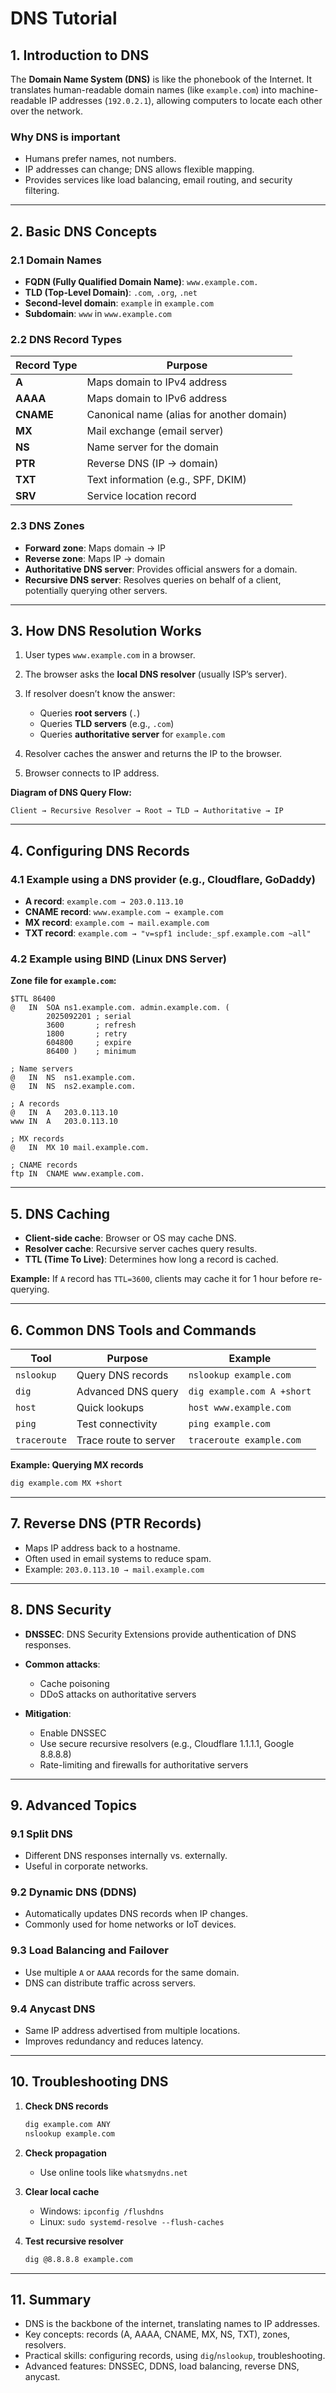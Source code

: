 
# DNS Tutorial

## **1. Introduction to DNS**

The **Domain Name System (DNS)** is like the phonebook of the Internet. It translates human-readable domain names (like `example.com`) into machine-readable IP addresses (`192.0.2.1`), allowing computers to locate each other over the network.

### **Why DNS is important**

* Humans prefer names, not numbers.
* IP addresses can change; DNS allows flexible mapping.
* Provides services like load balancing, email routing, and security filtering.

---

## **2. Basic DNS Concepts**

### **2.1 Domain Names**

* **FQDN (Fully Qualified Domain Name)**: `www.example.com.`
* **TLD (Top-Level Domain)**: `.com`, `.org`, `.net`
* **Second-level domain**: `example` in `example.com`
* **Subdomain**: `www` in `www.example.com`

### **2.2 DNS Record Types**

| Record Type | Purpose                                   |
| ----------- | ----------------------------------------- |
| **A**       | Maps domain to IPv4 address               |
| **AAAA**    | Maps domain to IPv6 address               |
| **CNAME**   | Canonical name (alias for another domain) |
| **MX**      | Mail exchange (email server)              |
| **NS**      | Name server for the domain                |
| **PTR**     | Reverse DNS (IP → domain)                 |
| **TXT**     | Text information (e.g., SPF, DKIM)        |
| **SRV**     | Service location record                   |

### **2.3 DNS Zones**

* **Forward zone**: Maps domain → IP
* **Reverse zone**: Maps IP → domain
* **Authoritative DNS server**: Provides official answers for a domain.
* **Recursive DNS server**: Resolves queries on behalf of a client, potentially querying other servers.

---

## **3. How DNS Resolution Works**

1. User types `www.example.com` in a browser.
2. The browser asks the **local DNS resolver** (usually ISP’s server).
3. If resolver doesn’t know the answer:

   * Queries **root servers** (`.`)
   * Queries **TLD servers** (e.g., `.com`)
   * Queries **authoritative server** for `example.com`
4. Resolver caches the answer and returns the IP to the browser.
5. Browser connects to IP address.

**Diagram of DNS Query Flow:**

```
Client → Recursive Resolver → Root → TLD → Authoritative → IP
```

---

## **4. Configuring DNS Records**

### **4.1 Example using a DNS provider (e.g., Cloudflare, GoDaddy)**

* **A record**: `example.com → 203.0.113.10`
* **CNAME record**: `www.example.com → example.com`
* **MX record**: `example.com → mail.example.com`
* **TXT record**: `example.com → "v=spf1 include:_spf.example.com ~all"`

### **4.2 Example using BIND (Linux DNS Server)**

**Zone file for `example.com`:**

```
$TTL 86400
@   IN  SOA ns1.example.com. admin.example.com. (
        2025092201 ; serial
        3600       ; refresh
        1800       ; retry
        604800     ; expire
        86400 )    ; minimum

; Name servers
@   IN  NS  ns1.example.com.
@   IN  NS  ns2.example.com.

; A records
@   IN  A   203.0.113.10
www IN  A   203.0.113.10

; MX records
@   IN  MX 10 mail.example.com.

; CNAME records
ftp IN  CNAME www.example.com.
```

---

## **5. DNS Caching**

* **Client-side cache**: Browser or OS may cache DNS.
* **Resolver cache**: Recursive server caches query results.
* **TTL (Time To Live)**: Determines how long a record is cached.

**Example:**
If `A` record has `TTL=3600`, clients may cache it for 1 hour before re-querying.

---

## **6. Common DNS Tools and Commands**

| Tool         | Purpose               | Example                    |
| ------------ | --------------------- | -------------------------- |
| `nslookup`   | Query DNS records     | `nslookup example.com`     |
| `dig`        | Advanced DNS query    | `dig example.com A +short` |
| `host`       | Quick lookups         | `host www.example.com`     |
| `ping`       | Test connectivity     | `ping example.com`         |
| `traceroute` | Trace route to server | `traceroute example.com`   |

**Example: Querying MX records**

```bash
dig example.com MX +short
```

---

## **7. Reverse DNS (PTR Records)**

* Maps IP address back to a hostname.
* Often used in email systems to reduce spam.
* Example: `203.0.113.10 → mail.example.com`

---

## **8. DNS Security**

* **DNSSEC**: DNS Security Extensions provide authentication of DNS responses.
* **Common attacks**:

  * Cache poisoning
  * DDoS attacks on authoritative servers
* **Mitigation**:

  * Enable DNSSEC
  * Use secure recursive resolvers (e.g., Cloudflare 1.1.1.1, Google 8.8.8.8)
  * Rate-limiting and firewalls for authoritative servers

---

## **9. Advanced Topics**

### **9.1 Split DNS**

* Different DNS responses internally vs. externally.
* Useful in corporate networks.

### **9.2 Dynamic DNS (DDNS)**

* Automatically updates DNS records when IP changes.
* Commonly used for home networks or IoT devices.

### **9.3 Load Balancing and Failover**

* Use multiple `A` or `AAAA` records for the same domain.
* DNS can distribute traffic across servers.

### **9.4 Anycast DNS**

* Same IP address advertised from multiple locations.
* Improves redundancy and reduces latency.

---

## **10. Troubleshooting DNS**

1. **Check DNS records**

   ```bash
   dig example.com ANY
   nslookup example.com
   ```
2. **Check propagation**

   * Use online tools like `whatsmydns.net`
3. **Clear local cache**

   * Windows: `ipconfig /flushdns`
   * Linux: `sudo systemd-resolve --flush-caches`
4. **Test recursive resolver**

   ```bash
   dig @8.8.8.8 example.com
   ```

---

## **11. Summary**

* DNS is the backbone of the internet, translating names to IP addresses.
* Key concepts: records (A, AAAA, CNAME, MX, NS, TXT), zones, resolvers.
* Practical skills: configuring records, using `dig`/`nslookup`, troubleshooting.
* Advanced features: DNSSEC, DDNS, load balancing, reverse DNS, anycast.

